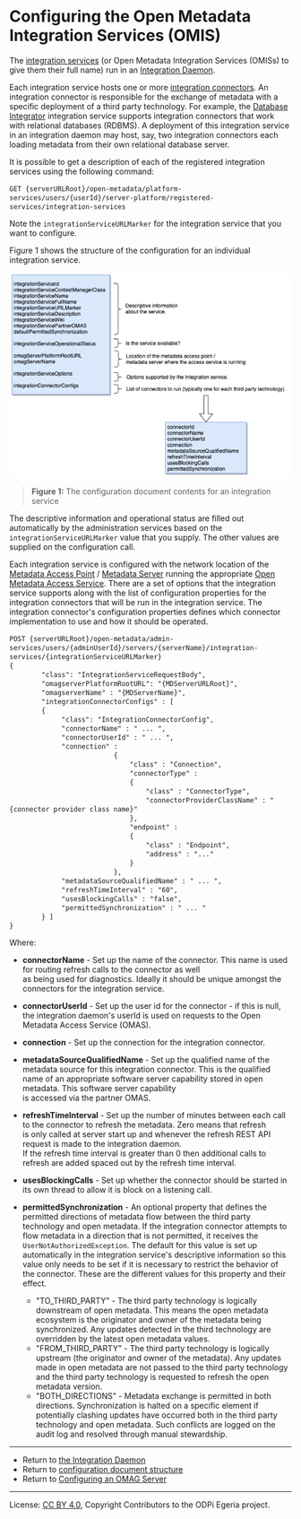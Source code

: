 <!-- SPDX-License-Identifier: CC-BY-4.0 -->
<!-- Copyright Contributors to the ODPi Egeria project. -->

# Configuring the Open Metadata Integration Services (OMIS)

The [integration services](../../../integration-services) (or Open Metadata Integration Services (OMISs) to give them
their full name)
run in an [Integration Daemon](../concepts/integration-daemon.md).

Each integration service hosts one or more [integration connectors](../../../governance-servers/integration-daemon-services/docs/integration-connector.md).  An integration connector
is responsible for the exchange of metadata with a specific deployment of a third party technology.
For example, the [Database Integrator](../../../integration-services/database-integrator) integration service
supports integration connectors that work with relational databases (RDBMS).
A deployment of this integration service in an integration daemon may host, say,
two integration connectors each loading metadata from their own relational database server.

It is possible to get a description of each of the registered
integration services using the following command:

```
GET {serverURLRoot}/open-metadata/platform-services/users/{userId}/server-platform/registered-services/integration-services
```
Note the `integrationServiceURLMarker` for the integration service that you want to configure.

Figure 1 shows the structure of the configuration for an individual integration service.

![Figure 1](../concepts/integration-service-config.png#pagewidth)
> **Figure 1:** The configuration document contents for an integration service

The descriptive information and operational status are filled out automatically by the
administration services based on the `integrationServiceURLMarker` value that you supply.
The other values are supplied on the configuration call.

Each integration service is configured with the network location of the
[Metadata Access Point](../concepts/metadata-access-point.md) /
[Metadata Server](../concepts/metadata-server.md)
running the appropriate [Open Metadata Access Service](../../../access-services).
There are a set of options that the integration service supports
along with the list of configuration properties for the integration connectors that will be run in the
integration service.
The integration connector's configuration properties defines which connector implementation
to use and how it should be operated.

```
POST {serverURLRoot}/open-metadata/admin-services/users/{adminUserId}/servers/{serverName}/integration-services/{integrationServiceURLMarker}
{
        "class": "IntegrationServiceRequestBody",
        "omagserverPlatformRootURL": "{MDServerURLRoot}",
        "omagserverName" : "{MDServerName}",
        "integrationConnectorConfigs" : [ 
        {
             "class": "IntegrationConnectorConfig",
             "connectorName" : " ... ",             
             "connectorUserId" : " ... ",           
             "connection" : 
                          { 
                              "class" : "Connection",
                              "connectorType" : 
                              {
                                  "class" : "ConnectorType",
                                  "connectorProviderClassName" : "{connector provider class name}"
                              },
                              "endpoint" :
                              {
                                  "class" : "Endpoint",
                                  "address" : "..."
                              }
                          },               
             "metadataSourceQualifiedName" : " ... ",
             "refreshTimeInterval" : "60", 
             "usesBlockingCalls" : "false",
             "permittedSynchronization" : " ... "
        } ]      
}
```
Where:
* **connectorName** - Set up the name of the connector.  This name is used for routing refresh calls to the connector as well        
  as being used for diagnostics.  Ideally it should be unique amongst the connectors for the integration service.
* **connectorUserId** - Set up the user id for the connector - if this is null, the integration daemon's userId is used
  on requests to the Open Metadata Access Service (OMAS). 
* **connection** - Set up the connection for the integration connector.              
* **metadataSourceQualifiedName** - Set up the qualified name of the metadata source for this integration connector.  This is the qualified name
  of an appropriate software server capability stored in open metadata.  This software server capability      
  is accessed via the partner OMAS.                                                                           
* **refreshTimeInterval** - Set up the number of minutes between each call to the connector to refresh the metadata.  Zero means that refresh                  
  is only called at server start up and whenever the refresh REST API request is made to the integration daemon.                     
  If the refresh time interval is greater than 0 then additional calls to refresh are added spaced out by the refresh time interval.        
* **usesBlockingCalls** - Set up whether the connector should be started in its own thread to allow it is block on a listening call.
* **permittedSynchronization** - An optional property that defines the permitted directions of metadata flow
  between the third party technology and open metadata.  If the integration connector
  attempts to flow metadata in a direction that is not permitted, it receives the `UserNotAuthorizedException`.
  The default for this value is set up automatically in the integration service's descriptive information so this
  value only needs to be set if it is necessary to restrict the behavior of the
  connector.  These are the different values for this property and their effect.
  
  *    "TO_THIRD_PARTY" - The third party technology is logically downstream of open metadata.  This means the open metadata
                        ecosystem is the originator and owner of the metadata being synchronized. Any updates detected
                        in the third technology are overridden by the latest open metadata values.
  *    "FROM_THIRD_PARTY" - The third party technology is logically upstream (the originator and owner of the metadata). 
                        Any updates made in open metadata are not passed to the third party technology and the
                        third party technology is requested to refresh the open metadata version.
  *    "BOTH_DIRECTIONS" - Metadata exchange is permitted in both directions.  Synchronization is halted on a specific
                        element if potentially clashing updates have occurred both in the third party technology and
                        open metadata.  Such conflicts are logged on the audit log and resolved through manual stewardship.




----
* Return to [the Integration Daemon](../concepts/integration-daemon.md)
* Return to [configuration document structure](../concepts/configuration-document.md)
* Return to [Configuring an OMAG Server](configuring-an-omag-server.md)


----
License: [CC BY 4.0](https://creativecommons.org/licenses/by/4.0/),
Copyright Contributors to the ODPi Egeria project.